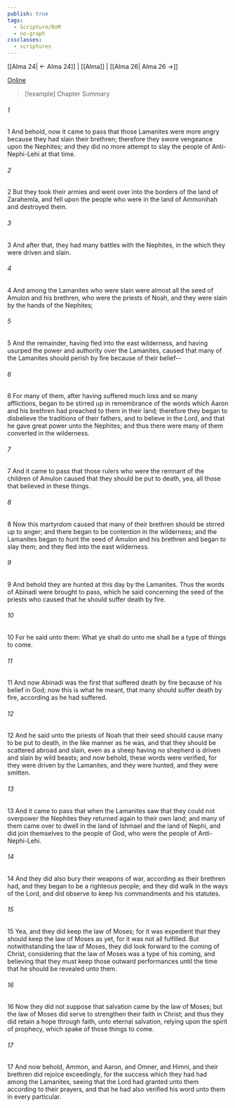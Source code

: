 ```yaml
---
publish: true
tags:
  - Scripture/BoM
  - no-graph
cssclasses:
  - scriptures
---
```

[[Alma 24| ← Alma 24]] | [[Alma]] | [[Alma 26| Alma 26 →]]

[Online](https://churchofjesuschrist.org/study/scriptures/bofm/alma/25?lang=eng)

>[!example] Chapter Summary
>
###### 1
1 And behold, now it came to pass that those Lamanites were more angry because they had slain their brethren; therefore they swore vengeance upon the Nephites; and they did no more attempt to slay the people of Anti-Nephi-Lehi at that time.
###### 2
2 But they took their armies and went over into the borders of the land of Zarahemla, and fell upon the people who were in the land of Ammonihah and destroyed them.
###### 3
3 And after that, they had many battles with the Nephites, in the which they were driven and slain.
###### 4
4 And among the Lamanites who were slain were almost all the seed of Amulon and his brethren, who were the priests of Noah, and they were slain by the hands of the Nephites;
###### 5
5 And the remainder, having fled into the east wilderness, and having usurped the power and authority over the Lamanites, caused that many of the Lamanites should perish by fire because of their belief--
###### 6
6 For many of them, after having suffered much loss and so many afflictions, began to be stirred up in remembrance of the words which Aaron and his brethren had preached to them in their land; therefore they began to disbelieve the traditions of their fathers, and to believe in the Lord, and that he gave great power unto the Nephites; and thus there were many of them converted in the wilderness.
###### 7
7 And it came to pass that those rulers who were the remnant of the children of Amulon caused that they should be put to death, yea, all those that believed in these things.
###### 8
8 Now this martyrdom caused that many of their brethren should be stirred up to anger; and there began to be contention in the wilderness; and the Lamanites began to hunt the seed of Amulon and his brethren and began to slay them; and they fled into the east wilderness.
###### 9
9 And behold they are hunted at this day by the Lamanites. Thus the words of Abinadi were brought to pass, which he said concerning the seed of the priests who caused that he should suffer death by fire.
###### 10
10 For he said unto them: What ye shall do unto me shall be a type of things to come.
###### 11
11 And now Abinadi was the first that suffered death by fire because of his belief in God; now this is what he meant, that many should suffer death by fire, according as he had suffered.
###### 12
12 And he said unto the priests of Noah that their seed should cause many to be put to death, in the like manner as he was, and that they should be scattered abroad and slain, even as a sheep having no shepherd is driven and slain by wild beasts; and now behold, these words were verified, for they were driven by the Lamanites, and they were hunted, and they were smitten.
###### 13
13 And it came to pass that when the Lamanites saw that they could not overpower the Nephites they returned again to their own land; and many of them came over to dwell in the land of Ishmael and the land of Nephi, and did join themselves to the people of God, who were the people of Anti-Nephi-Lehi.
###### 14
14 And they did also bury their weapons of war, according as their brethren had, and they began to be a righteous people; and they did walk in the ways of the Lord, and did observe to keep his commandments and his statutes.
###### 15
15 Yea, and they did keep the law of Moses; for it was expedient that they should keep the law of Moses as yet, for it was not all fulfilled. But notwithstanding the law of Moses, they did look forward to the coming of Christ, considering that the law of Moses was a type of his coming, and believing that they must keep those outward performances until the time that he should be revealed unto them.
###### 16
16 Now they did not suppose that salvation came by the law of Moses; but the law of Moses did serve to strengthen their faith in Christ; and thus they did retain a hope through faith, unto eternal salvation, relying upon the spirit of prophecy, which spake of those things to come.
###### 17
17 And now behold, Ammon, and Aaron, and Omner, and Himni, and their brethren did rejoice exceedingly, for the success which they had had among the Lamanites, seeing that the Lord had granted unto them according to their prayers, and that he had also verified his word unto them in every particular.



